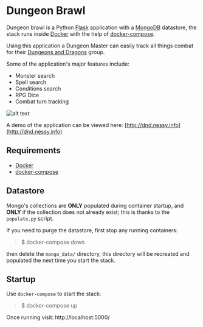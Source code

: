 # **Dungeon Brawl**

Dungeon brawl is a Python [Flask](http://flask.pocoo.org/) application
with a [MongoDB](https://www.mongodb.com/) datastore, the stack runs
inside [Docker](https://www.docker.com/) with the help of
[docker-compose](https://docs.docker.com/compose/).

Using this application a Dungeon Master can easily
track all things combat for their [Dungeons and Dragons](http://dnd.wizards.com/)
group.

Some of the application's major features include:

* Monster search
* Spell search
* Conditions search
* RPG Dice
* Combat turn tracking

![alt text](https://i.imgur.com/xjuaW8v.png")

A demo of the application can be viewed here: [http://dnd.nessy.info](http://dnd.nessy.info)

## Requirements

 * [Docker](https://www.docker.com/)
 * [docker-compose](https://docs.docker.com/compose/)

## Datastore

Mongo's collections are **ONLY** populated during container startup,
and **ONLY** if the collection does not already exist; this is thanks to the `populate.py` script.

If you need to purge the datastore, first stop any running containers:

> $ docker-compose down

then delete the `mongo_data/` directory, this directory
will be recreated and populated the next time you start the stack.

## Startup

Use `docker-compose` to start the stack:

> $ docker-compose up

Once running visit: http://localhost:5000/
